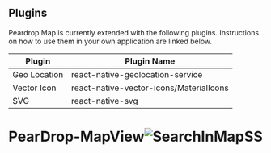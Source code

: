 


## Plugins

Peardrop Map is currently extended with the following plugins.
Instructions on how to use them in your own application are linked below.

| Plugin | Plugin Name |
| ------ | ------ |
| Geo Location |react-native-geolocation-service |
| Vector Icon | react-native-vector-icons/MaterialIcons |
| SVG | react-native-svg |

# PearDrop-MapView![SearchInMapSS](https://user-images.githubusercontent.com/4476493/135070183-e46eda1d-4e69-47b4-ad7f-08256cf6716d.jpg)
